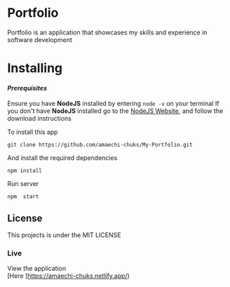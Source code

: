 # Portfolio
Portfolio is an application that showcases my skills and experience in software development

# Installing

#### *Prerequisites*

Ensure you have **NodeJS** installed by entering `node -v` on your terminal
If you don't have **NodeJS** installed go to the [NodeJS Website](http://nodejs.org),  and follow the download instructions

To install this app

`
git clone https://github.com/amaechi-chuks/My-Portfolio.git
`

And install the required dependencies

`
npm install
`

Run server

`
npm  start 
`
 
## License
This projects is under the MIT LICENSE

### Live

View the application   
 [Here ]https://amaechi-chuks.netlify.app/)